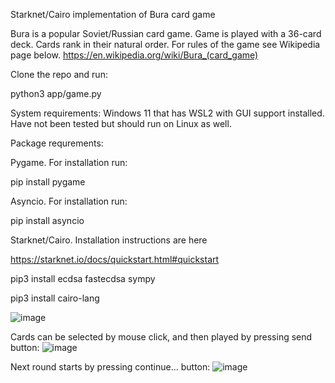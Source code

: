 
Starknet/Cairo implementation of Bura card game

 
Bura is a popular Soviet/Russian card game. Game is played with a 36-card deck. Cards rank in their natural order. For rules of the game see Wikipedia page below.
https://en.wikipedia.org/wiki/Bura_(card_game)


Clone the repo and run:

python3 app/game.py

System requirements: Windows 11 that has WSL2 with GUI support installed. Have not been tested but should run on Linux as well.

Package requrements:

Pygame. For installation run:

pip install pygame

Asyncio. For installation run:

pip install asyncio

Starknet/Cairo. Installation instructions are here

https://starknet.io/docs/quickstart.html#quickstart

pip3 install ecdsa fastecdsa sympy

pip3 install cairo-lang


![image](https://user-images.githubusercontent.com/20588945/184055201-218c09ce-02fd-4100-8e90-7dd2bb43bdda.png)


Cards can be selected by mouse click, and then played by pressing send button:
![image](https://user-images.githubusercontent.com/20588945/184055374-7f11735b-594c-44e2-9429-88502ca30abf.png)


Next round starts by pressing continue... button:
![image](https://user-images.githubusercontent.com/20588945/184055620-7fde2e05-af22-4d48-aa1f-cd50329073ec.png)




